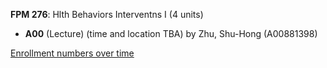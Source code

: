 **FPM 276**: Hlth Behaviors Interventns I (4 units)

- **A00** (Lecture) (time and location TBA) by Zhu, Shu-Hong (A00881398)

[Enrollment numbers over time](./FPM276.tsv)
